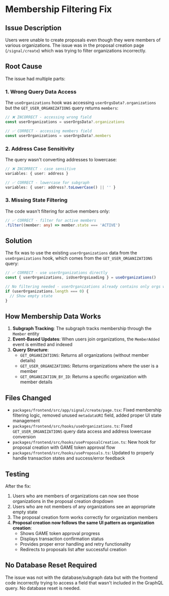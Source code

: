 # Membership Filtering Fix

## Issue Description

Users were unable to create proposals even though they were members of various organizations. The issue was in the proposal creation page (`/signal/create`) which was trying to filter organizations incorrectly.

## Root Cause

The issue had multiple parts:

### 1. Wrong Query Data Access
The `useOrganizations` hook was accessing `userOrgsData?.organizations` but the `GET_USER_ORGANIZATIONS` query returns `members`:

```typescript
// ❌ INCORRECT - accessing wrong field
const userOrganizations = userOrgsData?.organizations

// ✅ CORRECT - accessing members field
const userOrganizations = userOrgsData?.members
```

### 2. Address Case Sensitivity
The query wasn't converting addresses to lowercase:

```typescript
// ❌ INCORRECT - case sensitive
variables: { user: address }

// ✅ CORRECT - lowercase for subgraph
variables: { user: address?.toLowerCase() || '' }
```

### 3. Missing State Filtering
The code wasn't filtering for active members only:

```typescript
// ✅ CORRECT - filter for active members
.filter((member: any) => member.state === 'ACTIVE')
```

## Solution

The fix was to use the existing `userOrganizations` data from the `useOrganizations` hook, which comes from the `GET_USER_ORGANIZATIONS` query:

```typescript
// ✅ CORRECT - use userOrganizations directly
const { userOrganizations, isUserOrgsLoading } = useOrganizations()

// No filtering needed - userOrganizations already contains only orgs where user is a member
if (userOrganizations.length === 0) {
  // Show empty state
}
```

## How Membership Data Works

1. **Subgraph Tracking**: The subgraph tracks membership through the `Member` entity
2. **Event-Based Updates**: When users join organizations, the `MemberAdded` event is emitted and indexed
3. **Query Structure**:
   - `GET_ORGANIZATIONS`: Returns all organizations (without member details)
   - `GET_USER_ORGANIZATIONS`: Returns organizations where the user is a member
   - `GET_ORGANIZATION_BY_ID`: Returns a specific organization with member details

## Files Changed

- `packages/frontend/src/app/signal/create/page.tsx`: Fixed membership filtering logic, removed unused `metadataURI` field, added proper UI state management
- `packages/frontend/src/hooks/useOrganizations.ts`: Fixed `GET_USER_ORGANIZATIONS` query data access and address lowercase conversion
- `packages/frontend/src/hooks/useProposalCreation.ts`: New hook for proposal creation with GAME token approval flow
- `packages/frontend/src/hooks/useProposals.ts`: Updated to properly handle transaction states and success/error feedback

## Testing

After the fix:
1. Users who are members of organizations can now see those organizations in the proposal creation dropdown
2. Users who are not members of any organizations see an appropriate empty state
3. The proposal creation form works correctly for organization members
4. **Proposal creation now follows the same UI pattern as organization creation**:
   - Shows GAME token approval progress
   - Displays transaction confirmation status
   - Provides proper error handling and retry functionality
   - Redirects to proposals list after successful creation

## No Database Reset Required

The issue was not with the database/subgraph data but with the frontend code incorrectly trying to access a field that wasn't included in the GraphQL query. No database reset is needed.
